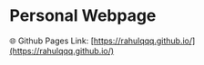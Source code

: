 # Personal Webpage


🌐 Github Pages Link: [https://rahulqqq.github.io/](https://rahulqqq.github.io/) 

